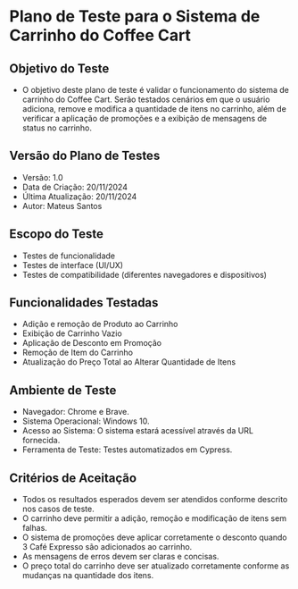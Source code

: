 # Plano de Teste para o Sistema de Carrinho do Coffee Cart

## Objetivo do Teste
- O objetivo deste plano de teste é validar o funcionamento do sistema de carrinho do Coffee Cart. Serão testados cenários em que o usuário adiciona, remove e modifica a quantidade de itens no carrinho, além de verificar a aplicação de promoções e a exibição de mensagens de status no carrinho.

## Versão do Plano de Testes
- Versão: 1.0
- Data de Criação: 20/11/2024
- Última Atualização: 20/11/2024
- Autor: Mateus Santos

## Escopo do Teste
- Testes de funcionalidade
- Testes de interface (UI/UX)
- Testes de compatibilidade (diferentes navegadores e dispositivos)

## Funcionalidades Testadas
- Adição e remoção de Produto ao Carrinho
- Exibição de Carrinho Vazio
- Aplicação de Desconto em Promoção
- Remoção de Item do Carrinho
- Atualização do Preço Total ao Alterar Quantidade de Itens

## Ambiente de Teste
- Navegador: Chrome e Brave.
- Sistema Operacional: Windows 10.
- Acesso ao Sistema: O sistema estará acessível através da URL fornecida.
- Ferramenta de Teste: Testes automatizados em Cypress.

## Critérios de Aceitação
- Todos os resultados esperados devem ser atendidos conforme descrito nos casos de teste.
- O carrinho deve permitir a adição, remoção e modificação de itens sem falhas.
- O sistema de promoções deve aplicar corretamente o desconto quando 3 Café Expresso são adicionados ao carrinho.
- As mensagens de erros devem ser claras e concisas.
- O preço total do carrinho deve ser atualizado corretamente conforme as mudanças na quantidade dos itens.
